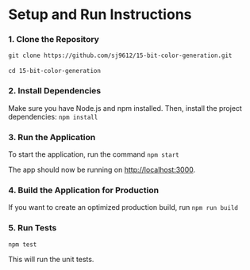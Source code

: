 # Setup and Run Instructions

### 1. Clone the Repository

`git clone https://github.com/sj9612/15-bit-color-generation.git` <br />
<br />
`cd 15-bit-color-generation`

### 2. Install Dependencies

Make sure you have Node.js and npm installed. Then, install the project dependencies:
`npm install`

### 3. Run the Application

To start the application, run the command `npm start`

The app should now be running on [http://localhost:3000](http://localhost:3000).

### 4. Build the Application for Production

If you want to create an optimized production build, run `npm run build`

### 5. Run Tests

`npm test`

This will run the unit tests.
